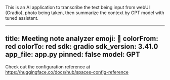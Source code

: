 This is an AI application to transcribe the text being input from webUI (Gradio), photo being taken, then summarize the context by GPT model with tuned assistant.

---
title: Meeting note analyzer
emoji: 🚀
colorFrom: red
colorTo: red
sdk: gradio
sdk_version: 3.41.0
app_file: app.py
pinned: false
model: GPT
---


Check out the configuration reference at https://huggingface.co/docs/hub/spaces-config-reference

